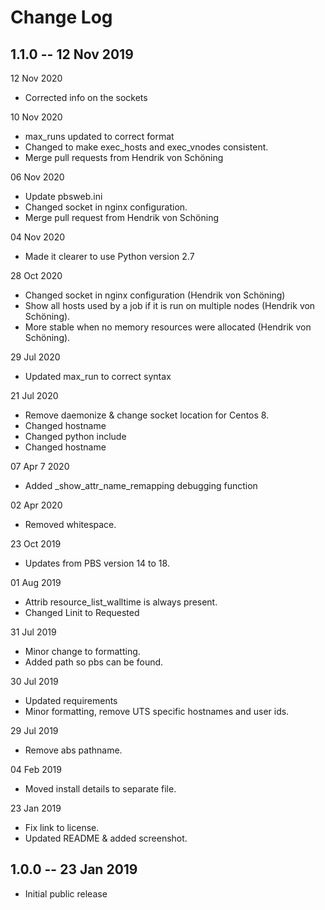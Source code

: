 # Change Log

## 1.1.0 -- 12 Nov 2019

12 Nov 2020

 - Corrected info on the sockets

10 Nov 2020

 - max_runs updated to correct format
 - Changed to make exec_hosts and exec_vnodes consistent.
 - Merge pull requests from Hendrik von Schöning

06 Nov 2020

 - Update pbsweb.ini
 - Changed socket in nginx configuration. 
 - Merge pull request from Hendrik von Schöning

04 Nov 2020

 - Made it clearer to use Python version 2.7

28 Oct 2020

 - Changed socket in nginx configuration (Hendrik von Schöning)
 - Show all hosts used by a job if it is run on multiple nodes (Hendrik von Schöning).
 - More stable when no memory resources were allocated (Hendrik von Schöning).
    
29 Jul 2020
 
 - Updated max_run to correct syntax

21 Jul 2020

 - Remove daemonize & change socket location for Centos 8.
 - Changed hostname
 - Changed python include
 - Changed hostname

07 Apr 7 2020

 - Added _show_attr_name_remapping debugging function

02 Apr 2020

 - Removed whitespace.

23 Oct 2019

 - Updates from PBS version 14 to 18.

01 Aug 2019
 
 - Attrib resource_list_walltime is always present.
 - Changed Linit to Requested

31 Jul 2019

 - Minor change to formatting.
 - Added path so pbs can be found.

30 Jul 2019

 - Updated requirements
 - Minor formatting, remove UTS specific hostnames and user ids.

29 Jul 2019

 - Remove abs pathname.

04 Feb 2019

 - Moved install details to separate file.

23 Jan 2019

 - Fix link to license.
 - Updated README & added screenshot.

## 1.0.0 -- 23 Jan 2019

 - Initial public release 


